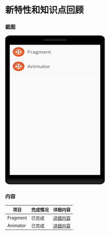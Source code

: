 # 新特性和知识点回顾
### 截图
![截图](https://github.com/BruceAnda/Android52/blob/master/screenshot/day11/pic/pic.png)

### 内容
| 项目 | 完成情况 |详细内容 |
|-----|-----|-----|
| Fragment | 已完成 | [详细内容](https://github.com/BruceAnda/Android52/tree/master/app/src/main/java/zhaoliang/com/android52/ui/day11/fragment) |
| Animator | 已完成 | [详细内容](https://github.com/BruceAnda/Android52/tree/master/app/src/main/java/zhaoliang/com/android52/ui/day11/animator) |

